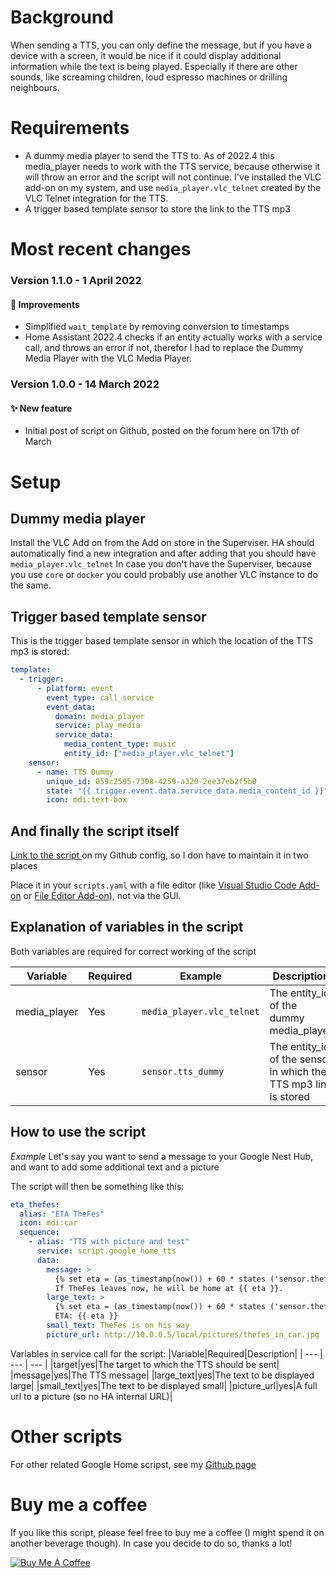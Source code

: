 # Background
When sending a TTS, you can only define the message, but if you have a device with a screen, it would be nice if it could display additional information while the text is being played. Especially if there are other sounds, like screaming children, loud espresso machines or drilling neighbours.

# Requirements
* A dummy media player to send the TTS to. As of 2022.4 this media_player needs to work with the TTS service, because otherwise it will throw an error and the script will not continue. I've installed the VLC add-on on my system, and use `media_player.vlc_telnet` created by the VLC Telnet integration for the TTS.
* A trigger based template sensor to store the link to the TTS mp3


# Most recent changes
### Version 1.1.0 - 1 April 2022
#### :star2: Improvements
* Simplified `wait_template` by removing conversion to timestamps
* Home Assistant 2022.4 checks if an entity actually works with a service call, and throws an error if not, therefor I had to replace the Dummy Media Player with the VLC Media Player.

### Version 1.0.0 - 14 March 2022
#### ✨ New feature
* Initial post of script on Github, posted on the forum here on 17th of March

# Setup
## Dummy media player
Install the VLC Add on from the Add on store in the Superviser. HA should automatically find a new integration and after adding that you should have `media_player.vlc_telnet`
In case you don't have the Superviser, because you use `core` or `docker` you could probably use another VLC instance to do the same.

## Trigger based template sensor
This is the trigger based template sensor in which the location of the TTS mp3 is stored:
```yaml
template:
  - trigger:
      - platform: event
        event_type: call_service
        event_data:
          domain: media_player
          service: play_media
          service_data:
            media_content_type: music
            entity_id: ["media_player.vlc_telnet"]
    sensor:
      - name: TTS Dummy
        unique_id: 059c2595-7308-4259-a320-2ee37eb2f5b0
        state: "{{ trigger.event.data.service_data.media_content_id }}"
        icon: mdi:text-box
```
## And finally the script itself
[Link to the script ](https://github.com/TheFes/HA-configuration/blob/main/include/script/00_general/google_cast/google_home_tts.yaml) on my Github config, so I don have to maintain it in two places

Place it in your `scripts.yaml` with a file editor (like [Visual Studio Code Add-on](https://my.home-assistant.io/redirect/supervisor_addon/?addon=a0d7b954_vscode) or [File Editor Add-on](https://my.home-assistant.io/redirect/supervisor_addon/?addon=core_configurator)), not via the GUI. 

## Explanation of variables in the script

Both variables are required for correct working of the script

|Variable|Required|Example|Description|
| --- | --- | --- | --- |
|media_player|Yes|`media_player.vlc_telnet`|The entity_id of the dummy media_player|
|sensor|Yes|`sensor.tts_dummy`|The entity_id of the sensor in which the TTS mp3 link is stored|

## How to use the script
*Example*
Let's say you want to send a message to your Google Nest Hub, and want to add some additional text and a picture

The script will then be something like this:
```yaml
eta_thefes:
  alias: "ETA TheFes"
  icon: mdi:car
  sequence:
    - alias: "TTS with picture and test"
      service: script.google_home_tts
      data:
        message: >
          {% set eta = (as_timestamp(now()) + 60 * states ('sensor.thefes_home') | float(0) | timestamp_custom('%H:%M') %}
          If TheFes leaves now, he will be home at {{ eta }}.
        large_text: >
          {% set eta = (as_timestamp(now()) + 60 * states ('sensor.thefes_home') | float(0) | timestamp_custom('%H:%M') %}
          ETA: {{ eta }}
        small_text: TheFes is on his way
        picture_url: http://10.0.0.5/local/pictures/thefes_in_car.jpg
```
Variables in service call for the script:
|Variable|Required|Description|
| --- | --- | --- |
|target|yes|The target to which the TTS should be sent|
|message|yes|The TTS message|
|large_text|yes|The text to be displayed large|
|small_text|yes|The text to be displayed small|
|picture_url|yes|A full url to a picture (so no HA internal URL)|

# Other scripts
For other related Google Home scripst, see my [Github page](https://github.com/TheFes/HA-configuration/tree/main/include/script/00_general/google_cast)

# Buy me a coffee
If you like this script, please feel free to buy me a coffee (I might spend it on another beverage though).
In case you decide to do so, thanks a lot!

<a href="https://www.buymeacoffee.com/thefes" target="_blank">![Buy Me A Coffee](https://www.buymeacoffee.com/assets/img/custom_images/orange_img.png)</a>